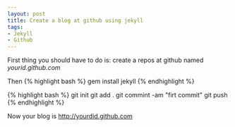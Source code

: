```yaml
---
layout: post
title: Create a blog at github using jekyll
tags:
- Jekyll                                   
- Github
---
```


First thing you should have to do is:
create a repos at github named _yourid.github.com_

Then 
{% highlight bash %}
gem install jekyll
{% endhighlight %}


{% highlight bash %}
git init
git add .
git commint -am "firt commit"
git push          
{% endhighlight %}

Now your blog is http://yourdid.github.com